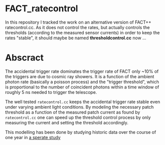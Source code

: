 # FACT_ratecontrol

In this repository I tracked the work on an alternative version of FACT++ ratecontrol.cc. 
As it does not control the rates, but actually controls the thresholds 
(according to the measured sensor currents) in order to keep the rates "stable", 
it should maybe be named **thresholdcontrol.cc** now ...

# Abscract

The accidental trigger rate dominates the trigger rate of FACT only ~10% of the triggers are due to cosmic ray showers.
It is a function of the ambient photon rate (basically a poisson process) and the "trigger threshold",
which is proportional to the number of coincident photons within 
a time window of roughly 5 ns needed to trigger the telescope.

The well tested `ratecontrol.cc` keeps the accidental trigger rate stable even under varying ambient light 
conditions. By modeling the necessary patch threshold as a function of the measured patch current 
as found by `ratecontrol.cc` one can speed up the threshold control process by only measuring the current and setting the 
threshold accordingly. 

This modelling has been done by studying historic data over the course of one year in 
[a sperate study](https://github.com/dneise/current_vs_threshold/blob/master/the_real_thing/README.md)
